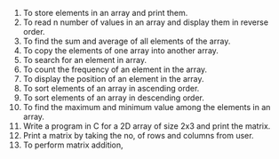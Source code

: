 1. To store elements in an array and print them.
2. To read n number of values in an array and display them in reverse order.
3. To find the sum and average of all elements of the array.
4. To copy the elements of one array into another array.
5. To search for an element in array.
6. To count the frequency of an element in the array.
7. To display the position of an element in the array.
8. To sort elements of an array in ascending order.
9. To sort elements of an array in descending order.
10. To find the maximum and minimum value among the elements in an array.
11. Write a program in C for a 2D array of size 2x3 and print the matrix.
12. Print a matrix by taking the no, of rows and columns from user.
13. To perform matrix addition,